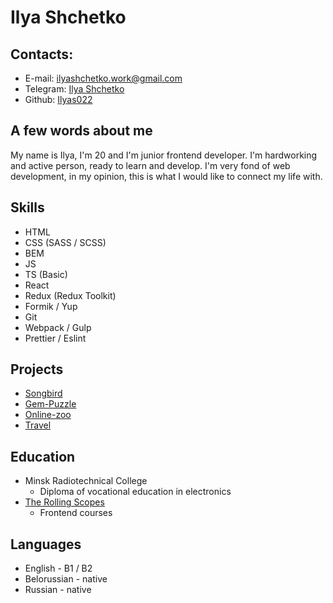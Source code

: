 # Ilya Shchetko

## Contacts:
* E-mail: [ilyashchetko.work@gmail.com](mailto:ilyashchetko.work@gmail.com)
* Telegram: [Ilya Shchetko](https://t.me/ilya_shchetko)
* Github: [Ilyas022](https://github.com/Ilyas022)

## A few words about me
My name is Ilya, I'm 20 and I'm junior frontend developer. I'm hardworking and active person, ready to learn and develop. I'm very fond of web development, in my opinion, this is what I would like to connect my life with.

## Skills
* HTML
* CSS (SASS / SCSS)
* BEM
* JS
* TS (Basic)
* React
* Redux (Redux Toolkit)
* Formik / Yup
* Git
* Webpack / Gulp
* Prettier / Eslint

## Projects
* [Songbird](https://ilyas022.github.io/Songbird/)
* [Gem-Puzzle](https://ilyas022.github.io/Gem-Puzzle/)
* [Online-zoo](https://github.com/Ilyas022/Online-zoo)
* [Travel](https://ilyas022.github.io/Travel/)

## Education 
* Minsk Radiotechnical College
  * Diploma of vocational education in electronics
* [The Rolling Scopes](https://rs.school/)
  * Frontend courses

## Languages
* English - B1 / B2
* Belorussian - native
* Russian - native